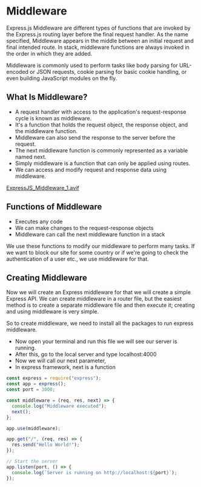 # Middleware

Express.js Middleware are different types of functions that are invoked by the Express.js routing layer before the final request handler. As the name specified, Middleware appears in the middle between an initial request and final intended route. In stack, middleware functions are always invoked in the order in which they are added.

Middleware is commonly used to perform tasks like body parsing for URL-encoded or JSON requests, cookie parsing for basic cookie handling, or even building JavaScript modules on the fly.

## What Is Middleware?

- A request handler with access to the application's request-response cycle is known as middleware.
- It's a function that holds the request object, the response object, and the middleware function.
- Middleware can also send the response to the server before the request.
- The next middleware function is commonly represented as a variable named next.
- Simply middleware is a function that can only be applied using routes.
- We can access and modify request and response data using middleware.

[ExpressJS_Middleware_1.avif](Middleware%201b2aeacbb299811d84d1d146dda92571/ExpressJS_Middleware_1.avif)

## Functions of Middleware

- Executes any code
- We can make changes to the request-response objects
- Middleware can call the next middleware function in a stack

We use these functions to modify our middleware to perform many tasks. If we want to block our site for some country or if we're going to check the authentication of a user etc., we use middleware for that.

## Creating Middleware

Now we will create an Express middleware for that we will create a simple Express API. We can create middleware in a router file, but the easiest method is to create a separate middleware file and then execute it; creating and using middleware is very simple.

So to create middleware, we need to install all the packages to run express middleware.

- Now open your terminal and run this file we will see our server is running.
- After this, go to the local server and type localhost:4000
- Now we will call our next parameter,
- In express framework, next is a function

```jsx
const express = require("express");
const app = express();
const port = 3000;

const middleware = (req, res, next) => {
  console.log("Middleware executed");
  next();
};

app.use(middleware);

app.get("/", (req, res) => {
  res.send("Hello World!");
});

// Start the server
app.listen(port, () => {
  console.log(`Server is running on http://localhost:${port}`);
});
```